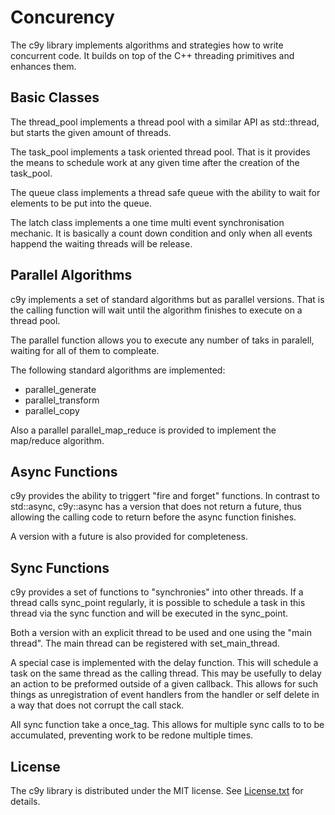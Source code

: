 
# Concurency

The c9y library implements algorithms and strategies how to write concurrent
code. It builds on top of the C++ threading primitives and enhances them.

## Basic Classes

The thread_pool implements a thread pool with a similar API as std::thread, but
starts the given amount of threads.

The task_pool implements a task oriented thread pool. That is it provides the
means to schedule work at any given time after the creation of the task_pool.

The queue class implements a thread safe queue with the ability to wait for
elements to be put into the queue.

The latch class implements a one time multi event synchronisation mechanic.
It is basically a count down condition and only when all events happend the
waiting threads will be release.

## Parallel Algorithms

c9y implements a set of standard algorithms but as parallel versions. That is
the calling function will wait until the algorithm finishes to execute on
a thread pool.

The parallel function allows you to execute any number of taks in paralell,
waiting for all of them to compleate.

The following standard algorithms are implemented:

- parallel_generate
- parallel_transform
- parallel_copy

Also a parallel parallel_map_reduce is provided to implement the map/reduce
algorithm.

## Async Functions

c9y provides the ability to triggert "fire and forget" functions. In contrast
to std::async, c9y::async has a version that does not return a future, thus
allowing the calling code to return before the async function finishes.

A version with a future is also provided for completeness.

## Sync Functions

c9y provides a set of functions to "synchronies" into other threads. If a thread
calls sync_point regularly, it is possible to schedule a task in this thread via
the sync function and will be executed in the sync_point.

Both a version with an explicit thread to be used and one using the "main thread".
The main thread can be registered with set_main_thread.

A special case is implemented with the delay function. This will schedule a task
on the same thread as the calling thread. This may be usefully to delay an action
to be preformed outside of a given callback. This allows for such things as
unregistration of event handlers from the handler or self delete in a way that
does not corrupt the call stack.

All sync function take a once_tag. This allows for multiple sync calls to to be
accumulated, preventing work to be redone multiple times.

## License

The c9y library is distributed under the MIT license. See [License.txt](License.txt)
for details.
